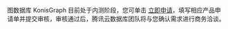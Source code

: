 图数据库 KonisGraph 目前处于内测阶段，您可单击 [立即申请](https://cloud.tencent.com/apply/p/gp71tpampis)，填写相应产品申请单并提交审核，审核通过后，腾讯云数据库团队将与您确认需求进行商务洽谈。
